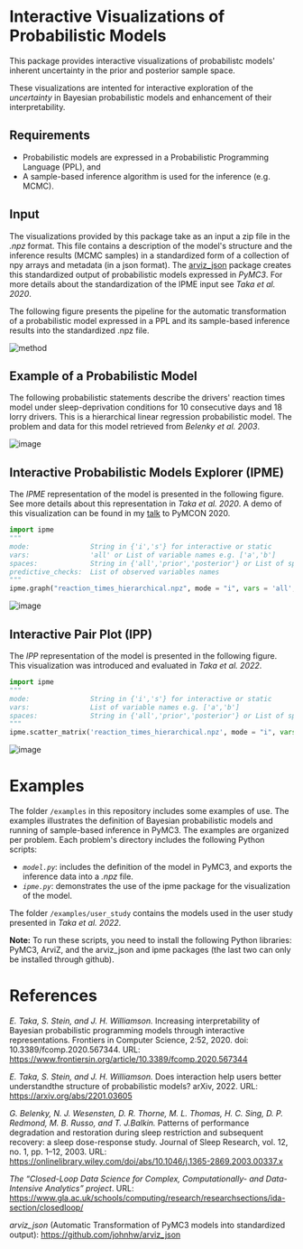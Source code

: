# Interactive Visualizations of Probabilistic Models
This package provides interactive visualizations of probabilistc models' inherent uncertainty in the prior and posterior sample space. 

These visualizations are intented for interactive exploration of the *uncertainty* in Bayesian probabilistic models and enhancement of their interpretability. 

## Requirements
* Probabilistic models are expressed in a Probabilistic Programming Language (PPL), and 
* A sample-based inference algorithm is used for the inference (e.g. MCMC). 

## Input
The visualizations provided by this package take as an input a zip file in the *.npz* format. This file contains a description of the model's structure and the inference results (MCMC samples) 
in a standardized form of a collection of npy arrays and metadata (in a json format). 
The [arviz_json](https://github.com/johnhw/arviz_json) package creates this standardized output of probabilistic models expressed in *PyMC3*. For more details about the standardization of the IPME input see *Taka et al. 2020*.

The following figure presents the pipeline for the automatic transformation of a probabilistic model expressed in a PPL and its sample-based inference results into the standardized .npz file.

![method](https://user-images.githubusercontent.com/37831445/97790524-20ed6900-1bc1-11eb-950c-838ea67b4163.jpg)

## Example of a Probabilistic Model
The following probabilistic statements describe the drivers' reaction times model under sleep-deprivation conditions for 10 consecutive days and 18 lorry drivers. This is a hierarchical linear regression probabilistic model. The problem and data for this model retrieved from *Belenky et al. 2003*.

![image](https://user-images.githubusercontent.com/37831445/120328046-56d30700-c2e2-11eb-8e4f-05d891e4b2d4.png)

## Interactive Probabilistic Models Explorer (IPME)
The *IPME* representation of the model is presented in the following figure. See more details about this representation in *Taka et al. 2020*. A demo of this visualization can be found in my [talk](https://www.youtube.com/watch?v=2hadiSJRAJI&feature=youtu.be) to PyMCON 2020.
```python
import ipme
"""
mode:               String in {'i','s'} for interactive or static
vars:               'all' or List of variable names e.g. ['a','b']
spaces:             String in {'all','prior','posterior'} or List of spaces e.g. ['prior','posterior']
predictive_checks:  List of observed variables names
"""
ipme.graph("reaction_times_hierarchical.npz", mode = "i", vars = 'all', spaces = 'all', predictive_checks = ['y_pred'])
```

![image](https://user-images.githubusercontent.com/37831445/97790652-3616c780-1bc2-11eb-948b-54797f199ecb.png)

## Interactive Pair Plot (IPP)
The *IPP* representation of the model is presented in the following figure. This visualization was introduced and evaluated in *Taka et al. 2022*.
```python
import ipme
"""
mode:               String in {'i','s'} for interactive or static
vars:               List of variable names e.g. ['a','b']
spaces:             String in {'all','prior','posterior'} or List of spaces e.g. ['prior','posterior']
"""
ipme.scatter_matrix('reaction_times_hierarchical.npz', mode = "i", vars = ['sigma_a','sigma_b','sigma_sigma','mu_a','mu_b','sigma','a','b','y_pred'], spaces = 'all')
```
![image](https://user-images.githubusercontent.com/37831445/154061049-1666eb8c-28fb-4346-9741-c166152a1ab8.png)

# Examples
The folder `/examples` in this repository includes some examples of use. The examples illustrates the definition of Bayesian probabilistic models and running of sample-based inference in PyMC3. The examples are organized per problem. Each problem's directory includes the following Python scripts:
* *`model.py`*: includes the definition of the model in PyMC3, and exports the inference data into a *.npz* file. 
* *`ipme.py`*: demonstrates the use of the ipme package for the visualization of the model.

The folder `/examples/user_study` contains the models used in the user study presented in *Taka et al. 2022*.

**Note:** To run these scripts, you need to install the following Python libraries: PyMC3, ArviZ, and the arviz_json and ipme packages (the last two can only be installed through github).  

# References
*E. Taka,  S. Stein,  and J. H. Williamson.*  Increasing interpretability of Bayesian probabilistic programming models through interactive representations. Frontiers in Computer Science, 2:52, 2020. doi:  10.3389/fcomp.2020.567344.  URL: https://www.frontiersin.org/article/10.3389/fcomp.2020.567344

*E. Taka, S. Stein, and J. H. Williamson.*  Does interaction help users better understandthe structure of probabilistic models? arXiv, 2022. URL: https://arxiv.org/abs/2201.03605

*G.  Belenky,  N.  J.  Wesensten,  D.  R.  Thorne,  M.  L.  Thomas,  H.  C.  Sing,  D.  P.  Redmond,  M.  B.  Russo,  and  T.  J.Balkin.*  Patterns  of  performance  degradation and restoration during sleep restriction  and subsequent recovery: a sleep dose-response study. Journal of Sleep Research, vol. 12, no. 1, pp. 1–12, 2003. URL: https://onlinelibrary.wiley.com/doi/abs/10.1046/j.1365-2869.2003.00337.x


*The “Closed-Loop Data Science for Complex, Computationally- and Data-Intensive Analytics” project*. URL: https://www.gla.ac.uk/schools/computing/research/researchsections/ida-section/closedloop/ 

*arviz_json* (Automatic Transformation of PyMC3 models into standardized output): https://github.com/johnhw/arviz_json
